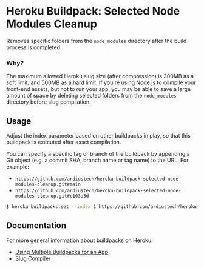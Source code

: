 # Heroku Buildpack: Selected Node Modules Cleanup

Removes specific folders from the `node_modules` directory after the build process is completed.

### Why?

The maximum allowed Heroku slug size (after compression) is 300MB as a soft limit, and 500MB as a hard limit. If you're using Node.js to compile your front-end assets, but not to run your app, you may be able to save a large amount of space by deleting selected folders from the `node_modules` directory before slug compilation.

## Usage

Adjust the index parameter based on other buildpacks in play, so that this buildpack is executed after asset compilation.

You can specify a specific tag or branch of the buildpack by appending a Git object (e.g. a commit SHA, branch name or tag name) to the URL. For example:
- `https://github.com/ardiustech/heroku-buildpack-selected-node-modules-cleanup.git#main`
- `https://github.com/ardiustech/heroku-buildpack-selected-node-modules-cleanup.git#c103a5d`

```bash
$ heroku buildpacks:set --index 1 https://github.com/ardiustech/heroku-buildpack-selected-node-modules-cleanup.git#main
```

## Documentation

For more general information about buildpacks on Heroku:

- [Using Multiple Buildpacks for an App](https://devcenter.heroku.com/articles/using-multiple-buildpacks-for-an-app)
- [Slug Compiler](https://devcenter.heroku.com/articles/slug-compiler)